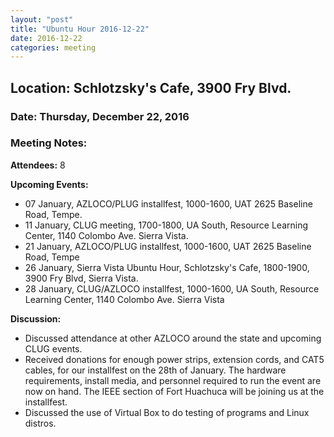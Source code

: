 ```yaml
---
layout: "post"
title: "Ubuntu Hour 2016-12-22"
date: 2016-12-22
categories: meeting
---
```


## Location: Schlotzsky's Cafe, 3900 Fry Blvd.

### Date: Thursday, December 22, 2016

### Meeting Notes:

**Attendees:** 8

**Upcoming Events:**

 * 07 January, AZLOCO/PLUG installfest, 1000-1600, UAT 2625 Baseline Road, Tempe.
 * 11 January, CLUG meeting, 1700-1800, UA South, Resource Learning Center, 1140 Colombo Ave. Sierra Vista.
 * 21 January, AZLOCO/PLUG installfest, 1000-1600, UAT 2625 Baseline Road, Tempe
 * 26 January, Sierra Vista Ubuntu Hour, Schlotzsky's Cafe, 1800-1900, 3900 Fry Blvd, Sierra Vista.
 * 28 January, CLUG/AZLOCO installfest, 1000-1600, UA South, Resource Learning Center, 1140 Colombo Ave. Sierra Vista
 
**Discussion:**

 * Discussed attendance at other AZLOCO around the state and upcoming CLUG events.
 * Received donations for enough power strips, extension cords, and CAT5 cables, for our installfest on the 28th of January.  The hardware requirements, install media, and personnel required to run the event are now on hand.  The IEEE section of Fort Huachuca will be joining us at the installfest.
 * Discussed the use of Virtual Box to do testing of programs and Linux distros.
